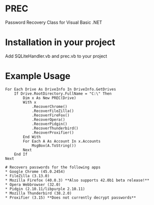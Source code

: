 # PREC
Password Recovery Class for Visual Basic .NET
# Installation in your project
Add SQLiteHandler.vb and prec.vb to your project
# Example Usage
```vb.net
For Each Drive As DriveInfo In DriveInfo.GetDrives
	If Drive.RootDirectory.FullName = "C:\" Then
		Dim x As New PREC(Drive)
		With x
			.RecoverChrome()
			.RecoverFileZilla()
			.RecoverFireFox()
			.RecoverOpera()
			.RecoverPidgin()
			.RecoverThunderbird()
			.RecoverProxifier()
		End With
		For Each A As Account In x.Accounts
			MsgBox(A.ToString())
		Next
	End If
Next

# Recovers passwords for the following apps
* Google Chrome (45.0.2454)
* FileZilla (3.13.0)
* Mozilla Firefox (40.0.3) **Also supports 42.0b1 beta release!**
* Opera Webbrowser (32.0)
* Pidgin (2.10.11/libpurple 2.10.11)
* Mozilla Thunderbird (38.2.0)
* Proxifier (3.15) **Does not currently decrypt passwords**